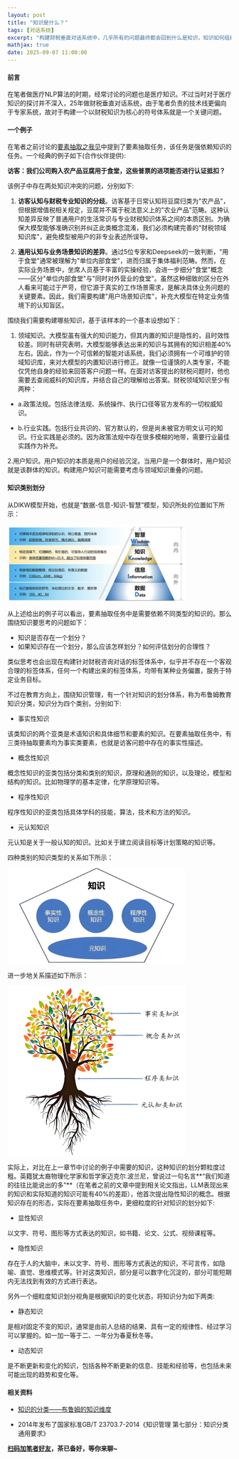 ```yaml
---
layout: post
title: "知识是什么？"
tags: [对话系统]
excerpt: "构建财税垂直对话系统中，几乎所有的问题最终都会回到什么是知识，知识如何组织和如何高效应用上。"
mathjax: true
date: 2025-09-07 11:00:00
---
```


#### 前言

在笔者做医疗NLP算法的时期，经常讨论的问题也是医疗知识。不过当时对于医疗知识的探讨并不深入，25年做财税垂直对话系统，由于笔者负责的技术线更偏向于专家系统，故对于构建一个以财税知识为核心的符号体系就是一个关键问题。

#### 一个例子

在笔者之前讨论的[要素抽取之我见](https://zhpmatrix.github.io/2025/06/24/taskbot-entity-extractor/)中提到了要素抽取任务，该任务是强依赖知识的任务。一个经典的例子如下(合作伙伴提供):

**访客：我们公司购入农产品豆腐用于食堂，这些普票的进项能否进行认证抵扣？**

该例子中存在两处知识冲突的问题，分别如下:

1. **访客认知与财税专业知识的分歧**。访客基于日常认知将豆腐归类为"农产品"，但根据增值税相关规定，豆腐并不属于税法意义上的"农业产品"范畴。这种认知差异反映了普通用户的生活常识与专业财税知识体系之间的本质区别。为确保大模型能够准确识别并纠正此类概念混淆，我们必须构建完善的"财税领域知识库"，避免模型被用户的非专业表述所误导。

2. **通用认知与业务场景知识的差异**。通过5位专家和Deepseek的一致判断，"用于食堂"通常被理解为"单位内部食堂"，进而归属于集体福利范畴。然而，在实际业务场景中，坐席人员基于丰富的实操经验，会进一步细分"食堂"概念——区分"单位内部食堂"与"同时对外营业的食堂"。虽然这种细致的区分在外人看来可能过于严苛，但它源于真实的工作场景需求，是解决具体业务问题的关键要素。因此，我们需要构建"用户场景知识库"，补充大模型在特定业务情境下的认知盲区。


围绕我们需要构建哪些知识，基于该样本的一个基本设想如下：

1. 领域知识。大模型虽有强大的知识能力，但其内置的知识是隐性的，且时效性较差。同时有研究表明，大模型能够表达出来的知识与其拥有的知识相差40%左右。因此，作为一个可信赖的智能对话系统，我们必须拥有一个可维护的领域知识库，来对大模型的内置知识进行修正。就像一位谨慎的人类专家，不能仅凭他自身的经验来回答客户问题一样。在面对访客提出的财税问题时，他也需要去查阅威科的知识库，并结合自己的理解给出答案。财税领域知识至少有两种：

+ a.政策法规。包括法律法规、系统操作、执行口径等官方发布的一切权威知识。

+ b.行业实践。包括行业共识的、官方默认的，但是尚未被官方明文认可的知识。行业实践是必须的。因为政策法规中存在很多模糊的地带，需要行业最佳实践作为补充。

2.用户知识。用户知识的本质是用户的经验沉淀。当用户是一个群体时，用户知识就是该群体的知识。构建用户知识可能需要考虑与领域知识重叠的问题。


#### 知识类别划分

从DIKW模型开始，也就是“数据-信息-知识-智慧”模型，知识所处的位置如下所示：

<img src="https://github.com/zhpmatrix/zhpmatrix.github.io/blob/master/images/k4.webp?raw=true" width="400" align="center"/>

从上述给出的例子可以看出，要素抽取任务中是需要依赖不同类型的知识的。那么围绕知识要思考的问题如下：

+ 知识是否存在一个划分？
+ 如果知识存在一个划分，那么应该怎样划分？如何评估划分的合理性？

类似思考也会出现在构建针对财税咨询对话的标签体系中，似乎并不存在一个客观合理的标签体系，任何一个构建出来的标签体系，均带有某种业务偏置，服务于特定业务目标。

不过在教育方向上，围绕知识管理，有一个针对知识的划分体系，称为布鲁姆教育知识分类，知识分为四个类别，分别如下:

+ 事实性知识

该类知识的两个亚类是术语知识和具体细节和要素的知识。在要素抽取任务中，有三类待抽取要素均为事实类要素，也就是访客问题中存在的事实性描述。

+ 概念性知识

概念性知识的亚类包括分类和类别的知识，原理和通则的知识，以及理论，模型和结构的知识。比如物理学的基本定律，化学原理知识等。

+ 程序性知识

程序性知识的亚类包括具体学科的技能，算法，技术和方法的知识。

+ 元认知知识

元认知是关于一般认知的知识。比如关于建立阅读目标等计划策略的知识等。

四种类别的知识类型的关系如下所示：

<img src="https://github.com/zhpmatrix/zhpmatrix.github.io/blob/master/images/k0.webp?raw=true" width="400" align="center"/>

进一步地关系描述如下所示：

<img src="https://github.com/zhpmatrix/zhpmatrix.github.io/blob/master/images/k1.webp?raw=true" width="400" align="center"/>

实际上，对比在上一章节中讨论的例子中需要的知识，这种知识的划分颗粒度过粗。英籍犹太裔物理化学家和哲学家迈克尔.波兰尼，曾说过一句名言**“我们知道的往往比能说出的多”**（在笔者之前的文章中提到相关论文指出，LLM表现出来的知识和实际知道的知识可能有40%的差距），他首次提出隐性知识的概念。根据知识存在的形态，实际在要素抽取任务中，更细粒度的针对知识的划分如下:

+ 显性知识

以文字、符号、图形等方式表达的知识，如书籍、论文、公式、视频课程等。

+ 隐性知识

存在于人的大脑中，未以文字、符号、图形等方式表达的知识，不可言传，如隐喻、直觉、思维模式等。针对这类知识，部分是可以数字化沉淀的，部分可能短期内无法找到有效的方式进行表达。

另外一个细粒度知识划分视角是根据知识的变化状态，将知识分为如下两类:

+ 静态知识

是相对固定不变的知识，通常是由前人总结的结果、具有一定的规律性、经过学习可以掌握的。如一加一等于二、一年分为春夏秋冬等。

+ 动态知识

是不断更新和变化的知识，包括各种不断更新的信息、技能和经验等，也包括未来可能出现的趋势和变化等。

#### 相关资料

+ [知识的分类——布鲁姆的知识维度](https://mp.weixin.qq.com/s/nKnw0mp1BXZbTJf-NMDMow)


+ 2014年发布了国家标准GB/T 23703.7-2014《知识管理 第七部分：知识分类通用要求》







**[扫码加笔者好友](https://zhpmatrix.github.io/about/)，茶已备好，等你来聊~**
